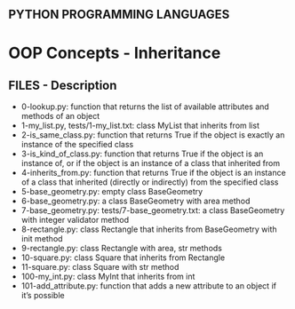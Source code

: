 ## PYTHON PROGRAMMING LANGUAGES

# OOP Concepts - Inheritance

## FILES - Description

* 0-lookup.py: function that returns the list of available attributes and methods of an object
* 1-my_list.py, tests/1-my_list.txt: class MyList that inherits from list
* 2-is_same_class.py: function that returns True if the object is exactly an instance of the specified class
* 3-is_kind_of_class.py: function that returns True if the object is an instance of, or if the object is an instance of a class that inherited from
* 4-inherits_from.py: function that returns True if the object is an instance of a class that inherited (directly or indirectly) from the specified class
* 5-base_geometry.py: empty class BaseGeometry
* 6-base_geometry.py: a class BaseGeometry with area method
* 7-base_geometry.py: tests/7-base_geometry.txt: a class BaseGeometry with integer validator method
* 8-rectangle.py: class Rectangle that inherits from BaseGeometry with init method
* 9-rectangle.py: class Rectangle with area, str methods
* 10-square.py: class Square that inherits from Rectangle
* 11-square.py: class Square with str method
* 100-my_int.py: class MyInt that inherits from int
* 101-add_attribute.py: function that adds a new attribute to an object if it’s possible

